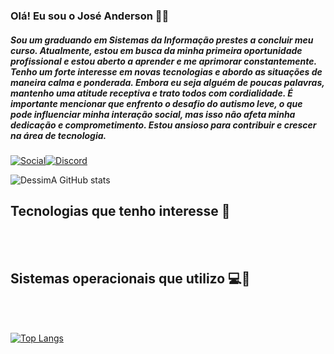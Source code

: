 ### Olá! Eu sou o José Anderson 🖐🏼

##### Sou um graduando em Sistemas da Informação prestes a concluir meu curso. Atualmente, estou em busca da minha primeira oportunidade profissional e estou aberto a aprender e me aprimorar constantemente. Tenho um forte interesse em novas tecnologias e abordo as situações de maneira calma e ponderada. Embora eu seja alguém de poucas palavras, mantenho uma atitude receptiva e trato todos com cordialidade. É importante mencionar que enfrento o desafio do autismo leve, o que pode influenciar minha interação social, mas isso não afeta minha dedicação e comprometimento. Estou ansioso para contribuir e crescer na área de tecnologia.

[![Social](https://img.shields.io/badge/LinkedIn-0077B5?style=for-the-badge&logo=linkedin&logoColor=white)](https://www.linkedin.com/in/jos%C3%A9-anderson-da-silva-costa-497a36163/)[![Discord](https://img.shields.io/badge/Discord-7289DA?style=for-the-badge&logo=discord&logoColor=white)](https://discord.gg/baSz4k39Hq)

![DessimA GitHub stats](https://github-readme-stats.vercel.app/api?username=dessima&show_icons=true&theme=merko)

## Tecnologias que tenho interesse 🤩

<div style="display: inline_block"><br/>
    <img alingn="center" alt="" src="https://img.shields.io/badge/Flutter-02569B?style=for-the-badge&logo=flutter&logoColor=white" />    
     <img alingn="center" alt="" src="https://img.shields.io/badge/Dart-0175C2?style=for-the-badge&logo=dart&logoColor=white" />
    <img alingn="center" alt="" src="https://img.shields.io/badge/Spring-6DB33F?style=for-the-badge&logo=spring&logoColor=white" />     
    <img alingn="center" alt="" src="https://img.shields.io/badge/Java-ED8B00?style=for-the-badge&logo=openjdk&logoColor=white" />
    <img alingn="center" alt="" src="https://img.shields.io/badge/.NET-5C2D91?style=for-the-badge&logo=.net&logoColor=white" />
    <img alingn="center" alt="" src="https://img.shields.io/badge/C%2B%2B-00599C?style=for-the-badge&logo=c%2B%2B&logoColor=white" />
    <img alingn="center" alt="" src="https://img.shields.io/badge/HTML5-E34F26?style=for-the-badge&logo=html5&logoColor=white" />
    <img alingn="center" alt="" src="https://img.shields.io/badge/CSS3-1572B6?style=for-the-badge&logo=css3&logoColor=white" />
    <img alingn="center" alt="" src="https://img.shields.io/badge/JavaScript-323330?style=for-the-badge&logo=javascript&logoColor=F7DF1E" />
    <img alingn="center" alt="" src="https://img.shields.io/badge/React-20232A?style=for-the-badge&logo=react&logoColor=61DAFB" />  
    <img alingn="center" alt="" src="https://img.shields.io/badge/Angular-DD0031?style=for-the-badge&logo=angular&logoColor=white" />   
    <img alingn="center" alt="" src="https://img.shields.io/badge/Vue.js-35495E?style=for-the-badge&logo=vue.js&logoColor=4FC08D" /> 
    <img alingn="center" alt="" src="https://img.shields.io/badge/Bootstrap-563D7C?style=for-the-badge&logo=bootstrap&logoColor=white" />
    <img alingn="center" alt="" src="https://img.shields.io/badge/Material--UI-0081CB?style=for-the-badge&logo=material-ui&logoColor=white" />
    <img alingn="center" alt="" src="https://img.shields.io/badge/Tailwind_CSS-38B2AC?style=for-the-badge&logo=tailwind-css&logoColor=white" />        
    <img alingn="center" alt="" src="https://img.shields.io/badge/PostgreSQL-316192?style=for-the-badge&logo=postgresql&logoColor=white" />
    <img alingn="center" alt="" src="https://img.shields.io/badge/MySQL-005C84?style=for-the-badge&logo=mysql&logoColor=white" />
   

</div>

## Sistemas operacionais que utilizo 💻📱

<div style="display: inline_block"><br/>
    <img alingn="center" alt="" src="https://img.shields.io/badge/Ubuntu-E95420?style=for-the-badge&logo=ubuntu&logoColor=white" />    
     <img alingn="center" alt="" src="https://img.shields.io/badge/Windows-0078D6?style=for-the-badge&logo=windows&logoColor=white" />   
     <img alingn="center" alt="" src="https://img.shields.io/badge/Android-3DDC84?style=for-the-badge&logo=android&logoColor=white" />  
</div>

[![Top Langs](https://github-readme-stats.vercel.app/api/top-langs/?username=dessima&layout=donut)](https://github.com/dessima/github-readme-stats)

